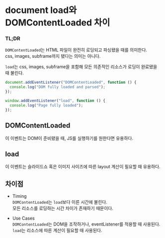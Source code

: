 # document load와 DOMContentLoaded 차이

### TL;DR

`DOMContentLoaded`는 HTML 파일이 완전히 로딩되고 파싱됐을 때를 의미한다. <br />
css, images, subframe까지 됐다는 의미는 아니다.

`load`는 css, images, subframe을 포함해 모든 의존적인 리소스가 로딩이 완료됐을 때 불린다.

```javascript
document.addEventListener("DOMContentLoaded", function () {
  console.log("DOM fully loaded and parsed");
});

window.addEventListener("load", function () {
  console.log("Page fully loaded");
});
```

## DOMContentLoaded

이 이벤트는 DOM이 준비됐을 때, JS를 실행하기를 원한다면 유용하다.

## load

이 이벤트는 슬라이드쇼 혹은 이미지 사이즈에 따른 layout 계산이 필요할 때 유용하다.

## 차이점

- Timing <br />
  `DOMContentLoaded`는 `load`보다 이른 시간에 불린다. <br />
  모든 리소스를 로딩하는 시간 차이가 존재하기 때문이다.

- Use Cases <br />
  `DOMContentLoaded`는 DOM을 조작하거나, eventListener를 적용할 때 사용된다. <br />
  `load`는 리소스에 따른 계산이 필요할 때 사용된다.
